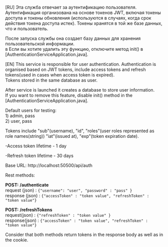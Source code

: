 [RU]
Эта служба отвечает за аутентификацию пользователя.
Аутентификация организована на основе токенов JWT, включая токены доступа и токены обновления (используются в случаях, когда срок действия токена доступа истек).
Токены хранятся в той же базе данных, что и пользователь.

После запуска службы она создает базу данных для хранения пользовательской информации.</br>в
Если вы хотите удалить эту функцию, отключите метод init() в [AuthenticationServiceApplication.java].

[EN]
This service is responsible for user authentication. 
Authentication is organised based on JWT tokens, include access tokens and refresh tokens(used in cases when access token is expired).</br>
Tokens stored in the same database as user. 

After service is launched it creates a database to store user information.</br>
If you want to remove this feature, disable init() method in the [AuthenticationServiceApplication.java].

Default users for testing:</br> 1) admin, pass </br> 2) user, pass

Tokens include "sub"(username), "id", "roles"(user roles represented as role names(string)) "iat"(issued at), "exp"(token expiration date).

-Access token lifetime - 1 day

-Refresh token lifetime - 30 days

Base URL: http://localhost:50500/api/auth

Rest methods:

**POST:** **/authenticate** </br>
request (json) :
`{"username": "user", "password" : "pass" }` </br>
response (json) : `{"accessToken" : "token value", "refreshToken" : "token value"} `

**POST:** **/refreshTokens**</br>
request(json) : `{"refreshToken" : "token value" }`</br>
response(json) : `{"accessToken" : "token value", "refreshToken" : "token value"}`

Consider that both methods return tokens in the response body as well as in the cookie.
